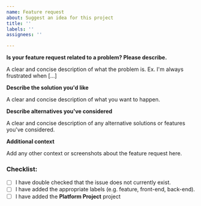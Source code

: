 ```yaml
---
name: Feature request
about: Suggest an idea for this project
title: ''
labels: ''
assignees: ''

---
```


**Is your feature request related to a problem? Please describe.**

A clear and concise description of what the problem is. Ex. I'm always frustrated when [...]

**Describe the solution you'd like**

A clear and concise description of what you want to happen.

**Describe alternatives you've considered**

A clear and concise description of any alternative solutions or features you've considered.

**Additional context**

Add any other context or screenshots about the feature request here.

### Checklist:

- [ ] I have double checked that the issue does not currently exist. 
- [ ] I have added the appropriate labels (e.g. feature, front-end, back-end).
- [ ] I have added the **Platform Project** project
